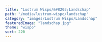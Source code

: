 ```yaml
---
title: "Lustrum Wispo/&#8203;Landschap"
path: "/media/lustrum-wispo/landschap"
category: "images/Lustrum Wispo/Landschap"
featuredImage: "landschap.jpg"
theme: "wispo"
sort: 220
---
```

